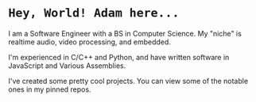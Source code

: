 # `Hey, World! Adam here...`
I am a Software Engineer with a BS in Computer Science. My "niche" is realtime audio, video processing, and embedded.

I'm experienced in C/C++ and Python, and have written software in JavaScript and Various Assemblies.

I've created some pretty cool projects. You can view some of the notable ones in my pinned repos.

<!---
AdamUllmann/AdamUllmann is a ✨ special ✨ repository because its `README.md` (this file) appears on your GitHub profile.
You can click the Preview link to take a look at your changes.
--->
